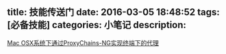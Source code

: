 title: 技能传送门
date: 2016-03-05 18:48:52
tags: [必备技能]
categories: 小笔记
description: 
---

[Mac OSX系统下通过ProxyChains-NG实现终端下的代理](http://huifeng.me/2015/08/23/ProxyChains-NG-4-OSX-Setting/)
